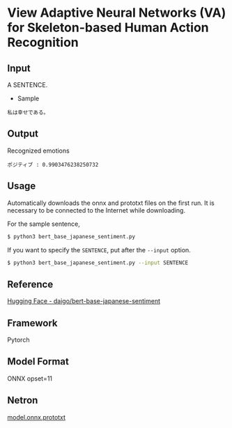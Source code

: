 # View Adaptive Neural Networks (VA) for Skeleton-based Human Action Recognition

## Input

A SENTENCE.

- Sample
```
私は幸せである。
```

## Output

Recognized emotions
```
ポジティブ : 0.9903476238250732
```

## Usage
Automatically downloads the onnx and prototxt files on the first run.
It is necessary to be connected to the Internet while downloading.

For the sample sentence,
```bash
$ python3 bert_base_japanese_sentiment.py
```

If you want to specify the `SENTENCE`, put after the `--input` option.
```bash
$ python3 bert_base_japanese_sentiment.py --input SENTENCE
```

## Reference

[Hugging Face - daigo/bert-base-japanese-sentiment](https://huggingface.co/daigo/bert-base-japanese-sentiment)

## Framework

Pytorch

## Model Format

ONNX opset=11

## Netron

[model.onnx.prototxt](https://netron.app/?url=https://storage.googleapis.com/ailia-models/bert_base_japanese_sentiment/model.onnx.prototxt)
